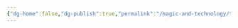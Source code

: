 ```yaml
---
{"dg-home":false,"dg-publish":true,"permalink":"/magic-and-technology/technology/aegis-technology/","dgPassFrontmatter":true,"noteIcon":""}
---
```


